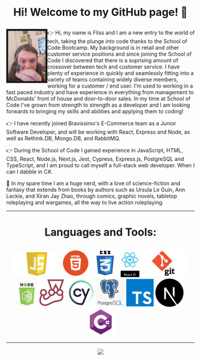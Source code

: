 # <p align=center>Hi! Welcome to my GitHub page! :wave:</p>

<img align="left" alt="A portrait photo of Fliss317 holding a miniature figure" src="https://github.com/Fliss317/Fliss317/blob/main/20220912_112532.jpg" width="100" height="auto" border="5px solid black"/> 👉 Hi, my name is Fliss and I am a new entry to the world of tech, taking the plunge into code thanks to the School of Code Bootcamp. My background is in retail and other customer service positions and since joining the School of Code I discovered that there is a suprising amount of crossover between tech and customer service. I have plenty of experience in quickly and seamlessly fitting into a variety of teams containing widely diverse members, working for  a customer / end user. I'm used to working in a fast paced industry and have experience in everything from management to McDonalds' front of house and door-to-door sales. In my time at School of Code I've grown from strength to strength as a developer and I am looking forwards to bringing my skills and abilities and applying them to coding!

👉 I have recently joined Bravissimo's E-Commerce team as a Junior Software Developer, and will be working with React, Express and Node, as well as Rethink.DB, Mongo.DB, and RabbitMQ.

👉 During the School of Code I gained experience in JavaScript, HTML, CSS, React, Node.js, Next.js, Jest, Cypress, Express.js, PostgreSQL and TypeScript, and I am proud to call myself a full-stack web developer. When I can I dabble in C#.

🎲 In my spare time I am a huge nerd, with a love of science-fiction and fantasy that extends from books by authors such as Ursula Le Guin, Ann Leckie, and Xiran Jay Zhao, through comics, graphic novels, tabletop roleplaying and wargames, all the way to live action roleplaying.

<hr/>

# <p align=center> Languages and Tools: </p>

<p align=center>
  <img alt="JavaScript logo" src="https://github.com/Fliss317/Fliss317/blob/main/javascript-logo-transparent-logo-javascript-images-3.png" width="125" height="auto" />
  <img alt="HTML logo" src="https://github.com/Fliss317/Fliss317/blob/main/HTML_logo.png" width="75" height="auto" />
  <img alt="CSS logo" src="https://github.com/Fliss317/Fliss317/blob/main/css3-logo-png-transparent.png" width="75" height="auto" />
  <img alt="React logo" src="https://github.com/Fliss317/Fliss317/blob/main/new_react_logo.png" width="50" height="auto" />
  <img alt="Git logo" src="https://github.com/Fliss317/Fliss317/blob/main/git_logo.png" width="125" height="auto" />
  <img alt="Node logo" src="https://github.com/Fliss317/Fliss317/blob/main/new_node_logo.png" width="50" height="auto" />
  <img alt="Jest logo" src="https://github.com/Fliss317/Fliss317/blob/main/jest_logo.png" width="75" height="auto" />
  <img alt="Cypress logo" src="https://github.com/Fliss317/Fliss317/blob/main/new_cypress_logo.jpg" width="75" height="auto" />
  <img alt="PostgreSQL logo" src="https://github.com/Fliss317/Fliss317/blob/main/new_postgresql_logo.png" width="75" height="auto" />
  <img alt="TypeScript logo" src="https://github.com/Fliss317/Fliss317/blob/main/typescript-logo-png.png" width="75" height="auto" />
  <img alt="Next logo" src="https://github.com/Fliss317/Fliss317/blob/main/next_js_logo.png" width="75" height="auto" />
  <img alt="C# logo" src="https://github.com/Fliss317/Fliss317/blob/main/c_sharp_logo.png" width="75" height="auto" />
</p>

<hr />

<p align="center"><img align="center" src="https://komarev.com/ghpvc/?username=Fliss317&color=red&label=Views" /></p>


